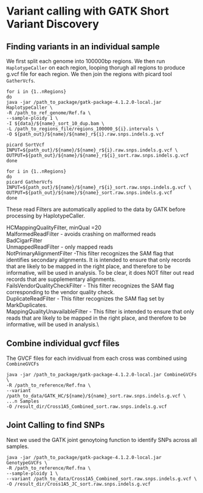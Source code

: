 # Variant calling with GATK Short Variant Discovery

## Finding variants in an individual sample
We first split each genome into 100000bp regions. We then run ```HaplotypeCaller``` on each region, looping thorugh all regions to produce g.vcf file for each region. We then join the regions with picard tool ```GatherVcfs```.

```
for i in {1..nRegions}
do 
java -jar /path_to_package/gatk-package-4.1.2.0-local.jar HaplotypeCaller \
-R /path_to_ref_genome/Ref.fa \
--sample-ploidy 1 \
-I ${data}/${name}_sort_10_dup.bam \
-L /path_to_regions_file/regions_100000_${i}.intervals \
-O ${path_out}/${name}/${name}_r${i}.raw.snps.indels.g.vcf

picard SortVcf INPUT=${path_out}/${name}/${name}_r${i}.raw.snps.indels.g.vcf \
OUTPUT=${path_out}/${name}/${name}_r${i}_sort.raw.snps.indels.g.vcf 
done	

for i in {1..nRegions}
do 
picard GatherVcfs INPUT=${path_out}/${name}/${name}_r${i}_sort.raw.snps.indels.g.vcf \
OUTPUT=${path_out}/${name}/${name}_sort.raw.snps.indels.g.vcf 
done

```

These read Filters are automatically applied to the data by GATK before processing by HaplotypeCaller.

HCMappingQualityFilter, minQual =20 \
MalformedReadFilter - avoids crashing on malformed reads \
BadCigarFilter \
UnmappedReadFilter - only mapped reads \
NotPrimaryAlignmentFilter -This filter recognizes the SAM flag that identifies secondary alignments. It is intended to ensure that only records that are likely to be mapped in the right place, and therefore to be informative, will be used in analysis. To be clear, it does NOT filter out read records that are supplementary alignments.\
FailsVendorQualityCheckFilter - This filter recognizes the SAM flag corresponding to the vendor quality check.\
DuplicateReadFilter - This filter recognizes the SAM flag set by MarkDuplicates.\
MappingQualityUnavailableFilter - This filter is intended to ensure that only reads that are likely to be mapped in the right place, and therefore to be informative, will be used in analysis.\


## Combine individual gvcf files
The GVCF files for each invidivual from each cross was combined using ``` CombineGVCFs```

```
java -jar /path_to_package/gatk-package-4.1.2.0-local.jar CombineGVCFs \
-R /path_to_reference/Ref.fna \
--variant /path_to_data/GATK_HC/${name}/${name}_sort.raw.snps.indels.g.vcf \
...n Samples
-O /result_dir/Cross1A5_Combined_sort.raw.snps.indels.g.vcf

```

## Joint Calling to find SNPs
Next  we used the GATK joint genoytoing function to identify SNPs across all samples.

```
java -jar /path_to_package/gatk-package-4.1.2.0-local.jar GenotypeGVCFs \
-R /path_to_reference/Ref.fna \
--sample-ploidy 1 \
--variant /path_to_data/Cross1A5_Combined_sort.raw.snps.indels.g.vcf \
-O /result_dir/Cross1A5_JC_sort.raw.snps.indels.g.vcf

```

